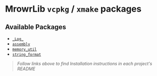 # MrowrLib `vcpkg` / `xmake` packages

## Available Packages

- [`_Log_`](https://github.com/MrowrLib/_Log_.cpp)
- [`assembly`](https://github.com/MrowrLib/assembly.cpp)
- [`memory_util`](https://github.com/MrowrLib/memory_uril.cpp)
- [`string_format`](https://github.com/MrowrLib/string_format.cpp)

> _Follow links above to find Installation instructions in each project's README_
